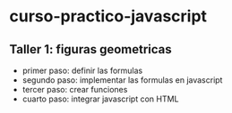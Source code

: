 # curso-practico-javascript

## Taller 1: figuras geometricas

- primer paso: definir las formulas
- segundo paso: implementar las formulas en javascript
- tercer paso: crear funciones
- cuarto paso: integrar javascript con HTML 